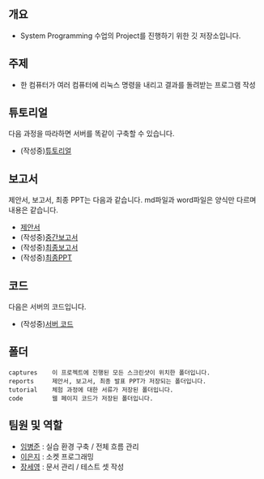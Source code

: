 ## 개요
- System Programming 수업의 Project를 진행하기 위한 깃 저장소입니다.

## 주제
- 한 컴퓨터가 여러 컴퓨터에 리눅스 명령을 내리고 결과를 돌려받는 프로그램 작성

## 튜토리얼
다음 과정을 따라하면 서버를 똑같이 구축할 수 있습니다.</br>
- (작성중)[튜토리얼]()

## 보고서
제안서, 보고서, 최종 PPT는 다음과 같습니다. md파일과 word파일은 양식만 다르며 내용은 같습니다.</br>
- [제안서](https://github.com/BJ-Lim/SystemProgramming/blob/master/reports/proposal.md)
- (작성중)[중간보고서]()
- (작성중)[최종보고서]()
- (작성중)[최종PPT]()

## 코드
다음은 서버의 코드입니다.
- (작성중)[서버 코드]()

## 폴더
```
captures    이 프로젝트에 진행된 모든 스크린샷이 위치한 폴더입니다.
reports     제안서, 보고서, 최종 발표 PPT가 저장되는 폴더입니다.
tutorial    체험 과정에 대한 서류가 저장된 폴더입니다.
code        웹 페이지 코드가 저장된 폴더입니다.
```

## 팀원 및 역할
- [임병준](https://github.com/BJ-Lim) : 실습 환경 구축 / 전체 흐름 관리
- [이은지](https://github.com/Lee-eunji) : 소켓 프로그래밍
- [장세영](https://github.com/seoyo1) : 문서 관리 / 테스트 셋 작성
